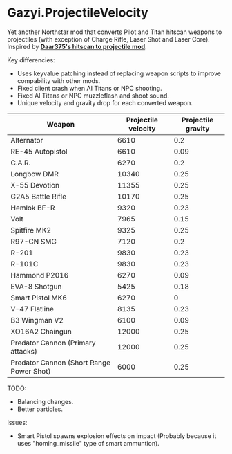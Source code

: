# Gazyi.ProjectileVelocity
Yet another Northstar mod that converts Pilot and Titan hitscan weapons to projectiles (with exception of Charge Rifle, Laser Shot and Laser Core). Inspired by [**Daar375's hitscan to projectile mod**](https://github.com/Daar375/Daar375ModularBalancePatch/tree/main/Daar375.HitscanToProjectile).

Key differencies:
- Uses keyvalue patching instead of replacing weapon scripts to improve compability with other mods.
- Fixed client crash when AI Titans or NPC shooting.
- Fixed AI Titans or NPC muzzleflash and shoot sound.
- Unique velocity and gravity drop for each converted weapon.

| Weapon  | Projectile velocity | Projectile gravity |
| ------------- | ------------- | ------------- |
| Alternator | 6610 | 0.2 |
| RE-45 Autopistol | 6610 | 0.09 |
| C.A.R. | 6270 | 0.2 |
| Longbow DMR | 10340 | 0.25 |
| X-55 Devotion | 11355 | 0.25 |
| G2A5 Battle Rifle | 10170 | 0.25 |
| Hemlok BF-R | 9320 | 0.23 |
| Volt | 7965 | 0.15 |
| Spitfire MK2 | 9325 | 0.25 |
| R97-CN SMG | 7120 | 0.2 |
| R-201 | 9830 | 0.23 |
| R-101C | 9830 | 0.23 |
| Hammond P2016 | 6270 | 0.09 |
| EVA-8 Shotgun | 5425 | 0.18 |
| Smart Pistol MK6 | 6270 | 0 |
| V-47 Flatline | 8135 | 0.23 |
| B3 Wingman V2 | 6100 | 0.09 |
| XO16A2 Chaingun | 12000 | 0.25 |
| Predator Cannon (Primary attacks) | 12000 | 0.25 |
| Predator Cannon (Short Range Power Shot) | 6000 | 0.25 |

TODO:
- Balancing changes.
- Better particles.

Issues:
- Smart Pistol spawns explosion effects on impact (Probably because it uses "homing_missile" type of smart ammuntion).
